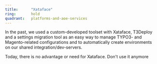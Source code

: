 ```yaml
---
title:      "Xataface"
ring:       hold
quadrant:   platforms-and-aoe-services
---
```


In the past, we used a custom-developed toolset with Xataface, T3Deploy and a settings migration tool as an easy way to manage TYPO3- and Magento-related configurations and to automatically create environments on our shared integration/dev-servers.

Today, there is no advantage or need for Xataface. Don't use it anymore
